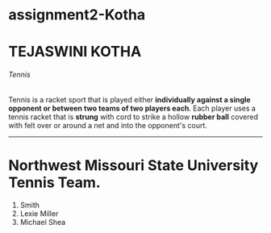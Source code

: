 # assignment2-Kotha
# TEJASWINI KOTHA
###### Tennis
Tennis is a racket sport that is played either **individually against a single opponent or between two teams of two players each**. Each player uses a tennis racket that is **strung** with cord to strike a hollow **rubber ball** covered with felt over or around a net and into the opponent's court.

___
#  Northwest Missouri State University Tennis Team.
1. Smith
2. Lexie Miller
3. Michael Shea
